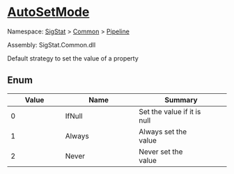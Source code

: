 # [AutoSetMode](./AutoSetMode.md)
Namespace: [SigStat]() > [Common](./../README.md) > [Pipeline](./README.md)

Assembly: SigStat.Common.dll


Default strategy to set the value of a property

##	Enum

| Value | Name | Summary | 
| --- | --- | --- | 
| 0&nbsp;&nbsp;&nbsp;&nbsp;&nbsp;&nbsp;&nbsp;&nbsp;&nbsp;&nbsp;&nbsp;&nbsp;&nbsp;&nbsp;&nbsp;&nbsp;&nbsp;&nbsp;&nbsp;&nbsp;&nbsp;&nbsp;&nbsp;  | IfNull&nbsp;&nbsp;&nbsp;&nbsp;&nbsp;&nbsp;&nbsp;&nbsp;&nbsp;&nbsp;&nbsp;&nbsp;&nbsp;&nbsp;&nbsp;&nbsp;&nbsp;&nbsp;&nbsp;&nbsp;&nbsp;&nbsp;&nbsp;  | Set the value if it is null&nbsp;&nbsp;&nbsp;&nbsp;&nbsp;&nbsp;&nbsp;&nbsp;&nbsp;&nbsp;&nbsp;&nbsp;&nbsp;&nbsp;&nbsp;&nbsp;&nbsp;&nbsp;&nbsp;&nbsp;&nbsp;&nbsp;&nbsp;  | <br>
| 1&nbsp;&nbsp;&nbsp;&nbsp;&nbsp;&nbsp;&nbsp;&nbsp;&nbsp;&nbsp;&nbsp;&nbsp;&nbsp;&nbsp;&nbsp;&nbsp;&nbsp;&nbsp;&nbsp;&nbsp;&nbsp;&nbsp;&nbsp;  | Always&nbsp;&nbsp;&nbsp;&nbsp;&nbsp;&nbsp;&nbsp;&nbsp;&nbsp;&nbsp;&nbsp;&nbsp;&nbsp;&nbsp;&nbsp;&nbsp;&nbsp;&nbsp;&nbsp;&nbsp;&nbsp;&nbsp;&nbsp;  | Always set the value&nbsp;&nbsp;&nbsp;&nbsp;&nbsp;&nbsp;&nbsp;&nbsp;&nbsp;&nbsp;&nbsp;&nbsp;&nbsp;&nbsp;&nbsp;&nbsp;&nbsp;&nbsp;&nbsp;&nbsp;&nbsp;&nbsp;&nbsp;  | <br>
| 2&nbsp;&nbsp;&nbsp;&nbsp;&nbsp;&nbsp;&nbsp;&nbsp;&nbsp;&nbsp;&nbsp;&nbsp;&nbsp;&nbsp;&nbsp;&nbsp;&nbsp;&nbsp;&nbsp;&nbsp;&nbsp;&nbsp;&nbsp;  | Never&nbsp;&nbsp;&nbsp;&nbsp;&nbsp;&nbsp;&nbsp;&nbsp;&nbsp;&nbsp;&nbsp;&nbsp;&nbsp;&nbsp;&nbsp;&nbsp;&nbsp;&nbsp;&nbsp;&nbsp;&nbsp;&nbsp;&nbsp;  | Never set the value&nbsp;&nbsp;&nbsp;&nbsp;&nbsp;&nbsp;&nbsp;&nbsp;&nbsp;&nbsp;&nbsp;&nbsp;&nbsp;&nbsp;&nbsp;&nbsp;&nbsp;&nbsp;&nbsp;&nbsp;&nbsp;&nbsp;&nbsp;  | <br>


